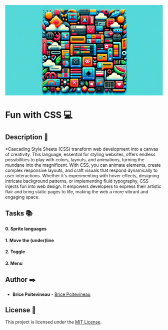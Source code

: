 ![css](https://github.com/bricorne/holbertonschool-Fun-with-CSS/blob/main/images/CSS.png)

# **Fun with CSS** :computer:

## **Description** :speech_balloon:

*Cascading Style Sheets (CSS) transform web development into a canvas of creativity. This language, essential for styling websites, offers endless possibilities to play with colors, layouts, and animations, turning the mundane into the magnificent. With CSS, you can animate elements, create complex responsive layouts, and craft visuals that respond dynamically to user interactions. Whether it's experimenting with hover effects, designing intricate background patterns, or implementing fluid typography, CSS injects fun into web design. It empowers developers to express their artistic flair and bring static pages to life, making the web a more vibrant and engaging space.

## **Tasks** :books:

#### **0. Sprite languages**

#### **1. Move the (under)line**

#### **2. Toggle**

#### **3. Menu**


## **Author** :black_nib:

* **Brice Poitevineau** - [Brice Poitevineau](https://github.com/bricorne)


## License :page_with_curl:
This project is licensed under the [MIT License](https://opensource.org/license/mit/).



